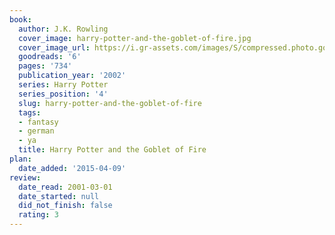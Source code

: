 ```yaml
---
book:
  author: J.K. Rowling
  cover_image: harry-potter-and-the-goblet-of-fire.jpg
  cover_image_url: https://i.gr-assets.com/images/S/compressed.photo.goodreads.com/books/1554006152l/6._SX98_.jpg
  goodreads: '6'
  pages: '734'
  publication_year: '2002'
  series: Harry Potter
  series_position: '4'
  slug: harry-potter-and-the-goblet-of-fire
  tags:
  - fantasy
  - german
  - ya
  title: Harry Potter and the Goblet of Fire
plan:
  date_added: '2015-04-09'
review:
  date_read: 2001-03-01
  date_started: null
  did_not_finish: false
  rating: 3
---
```

